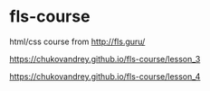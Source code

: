 # fls-course
html/css course from http://fls.guru/

https://chukovandrey.github.io/fls-course/lesson_3

https://chukovandrey.github.io/fls-course/lesson_4

